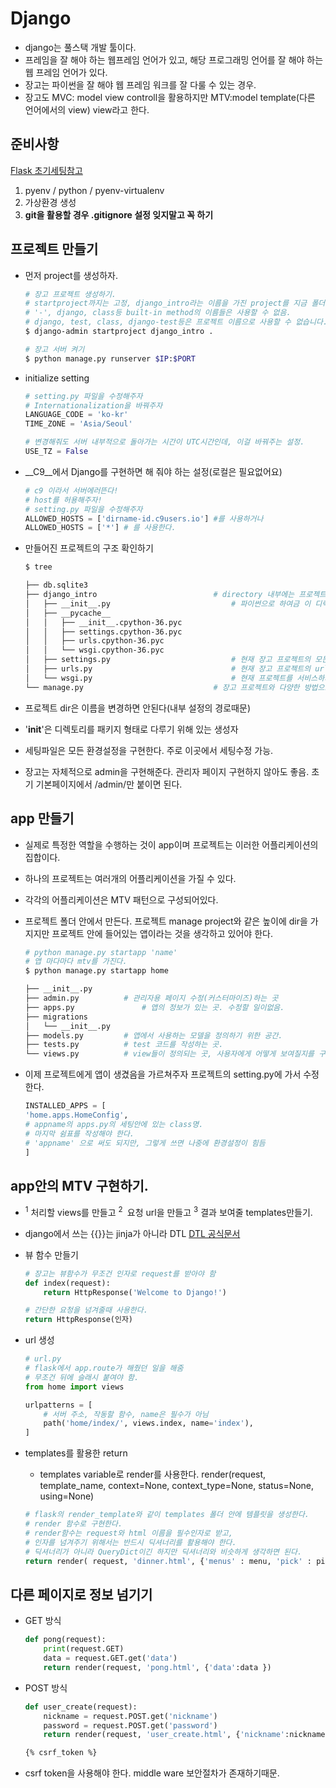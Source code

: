# Django

- django는 풀스택 개발 툴이다.
- 프레임을 잘 해야 하는 웹프레임 언어가 있고, 해당 프로그래밍 언어를 잘 해야 하는 웹 프레임 언어가 있다.
- 장고는 파이썬을 잘 해야 웹 프레임 워크를 잘 다룰 수 있는 경우.
- 장고도 MVC: model view controll을 활용하지만 MTV:model template(다른 언어에서의 view) view라고 한다.



## 준비사항

[Flask 초기세팅참고](https://github.comda/kyeah01/TIL/blob/master/WEB/Flask/FLASK.md)

1. pyenv / python / pyenv-virtualenv
2. 가상환경 생성
3. **git을 활용할 경우 .gitignore 설정 잊지말고 꼭 하기**



## 프로젝트 만들기

- 먼저 project를 생성하자.
  ~~~bash
  # 장고 프로젝트 생성하기.
  # startproject까지는 고정, django_intro라는 이름을 가진 project를 지금 폴더에 생성한다는 뜻.
  # '-', django, class등 built-in method의 이름들은 사용할 수 없음.
  # django, test, class, django-test등은 프로젝트 이름으로 사용할 수 없습니다. 
  $ django-admin startproject django_intro .
  
  # 장고 서버 켜기
  $ python manage.py runserver $IP:$PORT
  ~~~

- initialize setting
  ~~~python
  # setting.py 파일을 수정해주자
  # Internationalization을 바꿔주자
  LANGUAGE_CODE = 'ko-kr'
  TIME_ZONE = 'Asia/Seoul'
  
  # 변경해줘도 서버 내부적으로 돌아가는 시간이 UTC시간인데, 이걸 바꿔주는 설정.
  USE_TZ = False
  ~~~

- __C9__에서 Django를 구현하면 해 줘야 하는 설정(로컬은 필요없어요)

  ~~~python
  # c9 이라서 서버에러뜬다!
  # host를 허용해주자!
  # setting.py 파일을 수정해주자
  ALLOWED_HOSTS = ['dirname-id.c9users.io'] #를 사용하거나
  ALLOWED_HOSTS = ['*'] # 를 사용한다.
  ~~~


- 만들어진 프로젝트의 구조 확인하기

  ~~~bash
  $ tree
  
  ├── db.sqlite3
  ├── django_intro							# directory 내부에는 프로젝트를 위한 실제 파이썬 패키지들이 저장된다. 이 디렉토리 내의 이름을 이용하여 프로젝트 어디서나 파이썬 패키지들을 import할 수 있다.
  │   ├── __init__.py							# 파이썬으로 하여금 이 디렉토리를 패키지처럼 다루라고 알려주는 용도의 단순한 빈 파일.
  │   ├── __pycache__
  │   │   ├── __init__.cpython-36.pyc
  │   │   ├── settings.cpython-36.pyc
  │   │   ├── urls.cpython-36.pyc
  │   │   └── wsgi.cpython-36.pyc
  │   ├── settings.py							# 현재 장고 프로젝트의 모든 환경과 구성을 저장합니다.
  │   ├── urls.py								# 현재 장고 프로젝트의 url선언을 저장, 사이트의 url과 views의 연결을 지정.
  │   └── wsgi.py								# 현재 프로젝트를 서비스하기 위한 wsgi 호환 웹 서버의 진입점.
  └── manage.py								# 장고 프로젝트와 다양한 방법으로 상호작용하는 커맨드라인 유틸리티
  ~~~

- 프로젝트 dir은 이름을 변경하면 안된다(내부 설정의 경로때문)
- '__init__'은 디렉토리를 패키지 형태로 다루기 위해 있는 생성자
- 세팅파일은 모든 환경설정을 구현한다. 주로 이곳에서 세팅수정 가능.
- 장고는 자체적으로 admin을 구현해준다. 관리자 페이지 구현하지 않아도 좋음. 초기 기본페이지에서 /admin/만 붙이면 된다.



## app 만들기

- 실제로 특정한 역할을 수행하는 것이 app이며 프로젝트는 이러한 어플리케이션의 집합이다.

- 하나의 프로젝트는 여러개의 어플리케이션을 가질 수 있다.

- 각각의 어플리케이션은 MTV 패턴으로 구성되어있다.

- 프로젝트 폴더 안에서 만든다. 프로젝트 manage project와 같은 높이에 dir을 가지지만 프로젝트 안에 들어있는 앱이라는 것을 생각하고 있어야 한다.

  ~~~bash
  # python manage.py startapp 'name'
  # 앱 마다마다 mtv를 가진다.
  $ python manage.py startapp home
  ~~~

  ~~~bash
  ├── __init__.py
  ├── admin.py			# 관리자용 페이지 수정(커스터마이즈)하는 곳
  ├── apps.py				# 앱의 정보가 있는 곳. 수정할 일이없음.
  ├── migrations			
  │   └── __init__.py		
  ├── models.py			# 앱에서 사용하는 모델을 정의하기 위한 공간.
  ├── tests.py			# test 코드를 작성하는 곳.
  └── views.py			# view들이 정의되는 곳, 사용자에게 어떻게 보여질지를 구현하는 곳.
  ~~~

- 이제 프로젝트에게 앱이 생겼음을 가르쳐주자
  프로젝트의 setting.py에 가서 수정한다.

  ~~~python
  INSTALLED_APPS = [
  'home.apps.HomeConfig',
  # appname의 apps.py의 세팅안에 있는 class명.
  # 마지막 쉼표를 작성해야 한다.
  # 'appname' 으로 써도 되지만, 그렇게 쓰면 나중에 환경설정이 힘듬
  ]
  ~~~





## app안의 MTV 구현하기.

- <sup>1</sup>  처리할 views를 만들고 <sup>2 </sup> 요청 url을 만들고 <sup>3</sup> 결과 보여줄 templates만들기.

- django에서 쓰는 {{}}는 jinja가 아니라 DTL [DTL 공식문서](https://docs.djangoproject.com/en/1.7/topics/templates/)

- 뷰 함수 만들기
  ~~~python
  # 장고는 뷰함수가 무조건 인자로 request를 받아야 함
  def index(request):
      return HttpResponse('Welcome to Django!')
  
  # 간단한 요청을 넘겨줄때 사용한다.
  return HttpResponse(인자)
  ~~~

- url 생성
  ~~~python
  # url.py
  # flask에서 app.route가 해줬던 일을 해줌
  # 무조건 뒤에 슬래시 붙여야 함.
  from home import views
  
  urlpatterns = [
      # 서버 주소, 작동할 함수, name은 필수가 아님
      path('home/index/', views.index, name='index'),
  ]
  ~~~

- templates를 활용한 return

  - templates variable로 render를 사용한다.
    render(request, template_name, context=None, context_type=None, status=None, using=None)

  ~~~python
  # flask의 render_template와 같이 templates 폴더 안에 템플릿을 생성한다.
  # render 함수로 구현한다.
  # render함수는 request와 html 이름을 필수인자로 받고,
  # 인자를 넘겨주기 위해서는 반드시 딕셔너리를 활용해야 한다.
  # 딕셔너리가 아니라 QueryDict이긴 하지만 딕셔너리와 비슷하게 생각하면 된다.
  return render( request, 'dinner.html', {'menus' : menu, 'pick' : pick})
  ~~~





## 다른 페이지로 정보 넘기기

- GET 방식

  ~~~python
  def pong(request):
      print(request.GET)
      data = request.GET.get('data')
      return render(request, 'pong.html', {'data':data })
  ~~~

- POST 방식

  ~~~python
  def user_create(request):
      nickname = request.POST.get('nickname')
      password = request.POST.get('password')
      return render(request, 'user_create.html', {'nickname':nickname, 'password':password})
  ~~~

  ~~~html
  {% csrf_token %}
  ~~~

- csrf token을 사용해야 한다. middle ware 보안절차가 존재하기때문.

